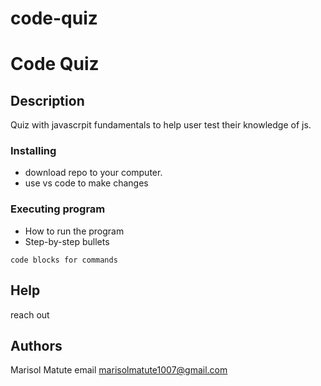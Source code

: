 # code-quiz

# Code Quiz


## Description

Quiz with javascrpit fundamentals to help user test their knowledge of js. 


### Installing

* download repo to your computer.
* use vs code to make changes

### Executing program

* How to run the program
* Step-by-step bullets
```
code blocks for commands
```

## Help

reach out

## Authors

Marisol Matute 
email marisolmatute1007@gmail.com


